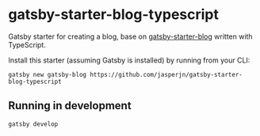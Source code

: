 # gatsby-starter-blog-typescript

Gatsby starter for creating a blog, base on [gatsby-starter-blog](https://github.com/gatsbyjs/gatsby-starter-blog) written with TypeScript.

Install this starter (assuming Gatsby is installed) by running from your CLI:

`gatsby new gatsby-blog https://github.com/jasperjn/gatsby-starter-blog-typescript`

## Running in development

`gatsby develop`
